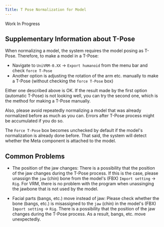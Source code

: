```yaml
---
Title: T Pose Normalization for Model
---
```


Work In Progress

## Supplementary Information about T-Pose
When normalizing a model, the system requires the model posing as T-Pose. Therefore, to make a model in a T-Pose:

* Navigate to `UniVRM-0.XX` -> `Export humanoid` from the menu bar and check `force T-Pose`
* Another option is adjusting the rotation of the arm etc. manually to make a T-Pose (without checking the `force T-Pose` box)

Either one described above is OK. If the result made by the first option (automatic T-Pose) is not looking well, you can try the second one, which is the method for making a T-Pose manually.

Also, please avoid repeatedly normalizing a model that was already normalized before as much as you can. Errors after T-Pose process might be accumulated if you do so.

The `Force T-Pose` box becomes unchecked by default if the model's normalization is already done before. That said, the system will detect whether the Meta component is attached to the model.

## Common Problems

* The position of the jaw changes: There is a possibility that the position of the jaw changes during the T-Pose process. If this is the case, please unassign the `jaw` (chin) bone from the model's (FBX) `Import setting` -> `Rig`. For VRM, there is no problem with the program when unassinging the jawbone that is not used by the model.

* Facial parts (bangs, etc.) move instead of jaw: Please check whether the bone (bangs, etc.) is misassigned to the `jaw` (chin) in the model's (FBX) `Import setting` -> `Rig`. There is a possibility that the position of the jaw changes during the T-Pose process. As a result, bangs, etc. move unexpectedly.
